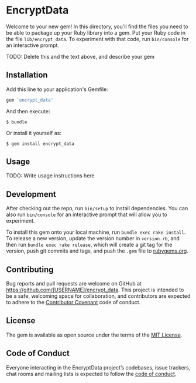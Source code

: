 # EncryptData

Welcome to your new gem! In this directory, you'll find the files you need to be able to package up your Ruby library into a gem. Put your Ruby code in the file `lib/encrypt_data`. To experiment with that code, run `bin/console` for an interactive prompt.

TODO: Delete this and the text above, and describe your gem

## Installation

Add this line to your application's Gemfile:

```ruby
gem 'encrypt_data'
```

And then execute:

    $ bundle

Or install it yourself as:

    $ gem install encrypt_data

## Usage

TODO: Write usage instructions here

## Development

After checking out the repo, run `bin/setup` to install dependencies. You can also run `bin/console` for an interactive prompt that will allow you to experiment.

To install this gem onto your local machine, run `bundle exec rake install`. To release a new version, update the version number in `version.rb`, and then run `bundle exec rake release`, which will create a git tag for the version, push git commits and tags, and push the `.gem` file to [rubygems.org](https://rubygems.org).

## Contributing

Bug reports and pull requests are welcome on GitHub at https://github.com/[USERNAME]/encrypt_data. This project is intended to be a safe, welcoming space for collaboration, and contributors are expected to adhere to the [Contributor Covenant](http://contributor-covenant.org) code of conduct.

## License

The gem is available as open source under the terms of the [MIT License](https://opensource.org/licenses/MIT).

## Code of Conduct

Everyone interacting in the EncryptData project’s codebases, issue trackers, chat rooms and mailing lists is expected to follow the [code of conduct](https://github.com/[USERNAME]/encrypt_data/blob/master/CODE_OF_CONDUCT.md).
